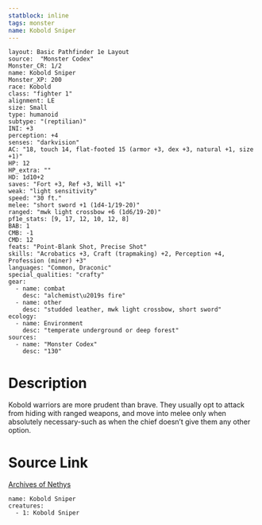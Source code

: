 ```yaml
---
statblock: inline
tags: monster
name: Kobold Sniper
---
```

```statblock
layout: Basic Pathfinder 1e Layout
source:  "Monster Codex"
Monster_CR: 1/2
name: Kobold Sniper
Monster_XP: 200
race: Kobold
class: "fighter 1"
alignment: LE
size: Small
type: humanoid
subtype: "(reptilian)"
INI: +3
perception: +4
senses: "darkvision"
AC: "18, touch 14, flat-footed 15 (armor +3, dex +3, natural +1, size +1)"
HP: 12
HP_extra: ""
HD: 1d10+2
saves: "Fort +3, Ref +3, Will +1"
weak: "light sensitivity"
speed: "30 ft."
melee: "short sword +1 (1d4-1/19-20)"
ranged: "mwk light crossbow +6 (1d6/19-20)"
pf1e_stats: [9, 17, 12, 10, 12, 8]
BAB: 1
CMB: -1
CMD: 12
feats: "Point-Blank Shot, Precise Shot"
skills: "Acrobatics +3, Craft (trapmaking) +2, Perception +4, Profession (miner) +3"
languages: "Common, Draconic"
special_qualities: "crafty"
gear:
  - name: combat
    desc: "alchemist\u2019s fire"
  - name: other
    desc: "studded leather, mwk light crossbow, short sword"
ecology:
  - name: Environment
    desc: "temperate underground or deep forest"
sources:
  - name: "Monster Codex"
    desc: "130"
```
# Description
Kobold warriors are more prudent than brave. They usually opt to attack from hiding with ranged weapons, and move into melee only when absolutely necessary-such as when the chief doesn’t give them any other option.
# Source Link
[Archives of Nethys](https://aonprd.com/MonsterDisplay.aspx?ItemName=Kobold%20Sniper)
```encounter-table
name: Kobold Sniper
creatures:
  - 1: Kobold Sniper
```
